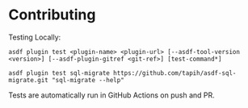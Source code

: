 # Contributing

Testing Locally:

```shell
asdf plugin test <plugin-name> <plugin-url> [--asdf-tool-version <version>] [--asdf-plugin-gitref <git-ref>] [test-command*]

asdf plugin test sql-migrate https://github.com/tapih/asdf-sql-migrate.git "sql-migrate --help"
```

Tests are automatically run in GitHub Actions on push and PR.
